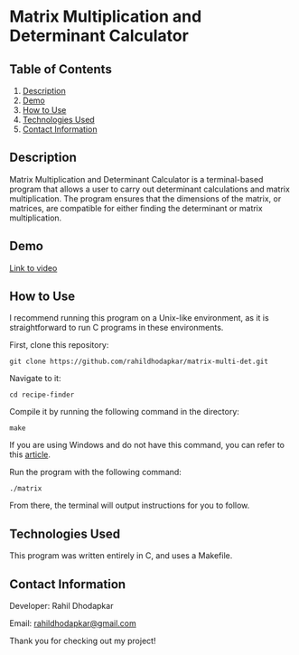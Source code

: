 # Matrix Multiplication and Determinant Calculator
## Table of Contents
1. [Description](#description)
2. [Demo](#demo)
3. [How to Use](#how-to-use)
4. [Technologies Used](#technologies-used)
5. [Contact Information](#contact-information)

## Description
Matrix Multiplication and Determinant Calculator is a terminal-based program that allows a user to carry out determinant calculations and matrix multiplication. The program ensures that the dimensions of the matrix, or matrices, are compatible for either finding the determinant or matrix multiplication.

## Demo
[Link to video](https://youtu.be/iqKn9CYwsGI)

## How to Use
I recommend running this program on a Unix-like environment, as it is straightforward to run C programs in these environments. 

First, clone this repository:
```
git clone https://github.com/rahildhodapkar/matrix-multi-det.git
```
Navigate to it:
```
cd recipe-finder
```
Compile it by running the following command in the directory:
```
make
```

If you are using Windows and do not have this command, you can refer to this [article](https://medium.com/@samsorrahman/how-to-run-a-makefile-in-windows-b4d115d7c516).

Run the program with the following command:
```
./matrix
```

From there, the terminal will output instructions for you to follow.

## Technologies Used
This program was written entirely in C, and uses a Makefile.

## Contact Information
Developer: Rahil Dhodapkar

Email: rahildhodapkar@gmail.com

Thank you for checking out my project!
